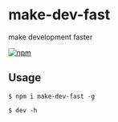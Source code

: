 # make-dev-fast

make development faster

[![npm](https://img.shields.io/npm/v/make-dev-fast.svg?style=flat)](https://www.npmjs.org/package/make-dev-fast)
<br />

## Usage

```shell
$ npm i make-dev-fast -g

$ dev -h
```